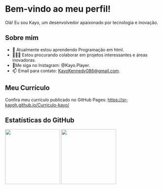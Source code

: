 # Bem-vindo ao meu perfil!

Olá! Eu sou Kayo, um desenvolvedor apaixonado por tecnologia e inovação.

## Sobre mim
- 🌱 Atualmente estou aprendendo Programação em html.
- 👨🏼‍🚀 Estou procurando colaborar em projetos interessantes e áreas inovadoras.
- 🐧Me siga no Instagram: @Kayo.Player.
- 📫 Email para contato: KayoKennedy086@gmail.com.

## Meu Currículo
Confira meu currículo publicado no GitHub Pages:
https://sr-kayoh.github.io/Curriculo-kayo/

## Estatísticas do GitHub
<img height="180em" src="https://github-readme-stats.vercel.app/api?username=Sr.KayoH&show_icons=true&theme=dracula&include_all_commits=true&count_private=true"/>
<img height="180em" src="https://github-readme-stats-eight-theta.vercel.app/api/top-langs/?usernameSr.KayoH&layout=compact&langs_count=8&theme=algolia"/>
